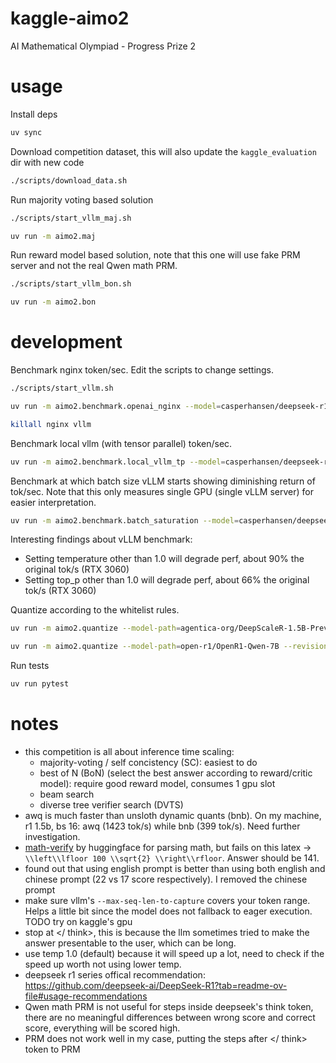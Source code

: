 # kaggle-aimo2
AI Mathematical Olympiad - Progress Prize 2


# usage
Install deps
```bash
uv sync
```

Download competition dataset, this will also update the `kaggle_evaluation` dir with new code
```bash
./scripts/download_data.sh
```

Run majority voting based solution
```bash
./scripts/start_vllm_maj.sh

uv run -m aimo2.maj
```

Run reward model based solution, note that this one will use fake PRM server and not the real Qwen math PRM.
```bash
./scripts/start_vllm_bon.sh

uv run -m aimo2.bon
```

# development
Benchmark nginx token/sec. Edit the scripts to change settings.
```bash
./scripts/start_vllm.sh

uv run -m aimo2.benchmark.openai_nginx --model=casperhansen/deepseek-r1-distill-qwen-1.5b-awq --concurrent=100

killall nginx vllm
```
Benchmark local vllm (with tensor parallel) token/sec.
```bash
uv run -m aimo2.benchmark.local_vllm_tp --model=casperhansen/deepseek-r1-distill-qwen-1.5b-awq --concurrent=100 --tp=1
```

Benchmark at which batch size vLLM starts showing diminishing return of tok/sec. Note that this only measures single GPU (single vLLM server) for easier interpretation.
```bash
uv run -m aimo2.benchmark.batch_saturation --model=casperhansen/deepseek-r1-distill-qwen-1.5b-awq --batch-sizes 1 2 4 8 16 32 64 128 --timeout=60
```

Interesting findings about vLLM benchmark:
* Setting temperature other than 1.0 will degrade perf, about 90% the original tok/s (RTX 3060)
* Setting top_p other than 1.0 will degrade perf, about 66% the original tok/s (RTX 3060)

Quantize according to the whitelist rules.
```bash
uv run -m aimo2.quantize --model-path=agentica-org/DeepScaleR-1.5B-Preview --revision=24a92eff29154a702a928249812162644208ac5b

uv run -m aimo2.quantize --model-path=open-r1/OpenR1-Qwen-7B --revision=ae96ffba622dede862815c00d64270028a9ee8e4
```

Run tests
```bash
uv run pytest
```


# notes
* this competition is all about inference time scaling:
  * majority-voting / self concistency (SC): easiest to do
  * best of N (BoN) (select the best answer according to reward/critic model): require good reward model, consumes 1 gpu slot
  * beam search
  * diverse tree verifier search (DVTS)
* awq is much faster than unsloth dynamic quants (bnb). On my machine, r1 1.5b, bs 16: awq (1423 tok/s) while bnb (399 tok/s). Need further investigation.
* [math-verify](https://github.com/huggingface/Math-Verify) by huggingface for parsing math, but fails on this latex -> `\\left\\lfloor 100 \\sqrt{2} \\right\\rfloor`. Answer should be 141.
* found out that using english prompt is better than using both english and chinese prompt (22 vs 17 score respectively). I removed the chinese prompt
* make sure vllm's `--max-seq-len-to-capture` covers your token range. Helps a little bit since the model does not fallback to eager execution. TODO try on kaggle's gpu
* stop at </ think>, this is because the llm sometimes tried to make the answer presentable to the user, which can be long.
* use temp 1.0 (default) because it will speed up a lot, need to check if the speed up worth not using lower temp.
* deepseek r1 series offical recommendation: https://github.com/deepseek-ai/DeepSeek-R1?tab=readme-ov-file#usage-recommendations
* Qwen math PRM is not useful for steps inside deepseek's think token, there are no meaningful differences between wrong score and correct score, everything will be scored high.
* PRM does not work well in my case, putting the steps after </ think> token to PRM
